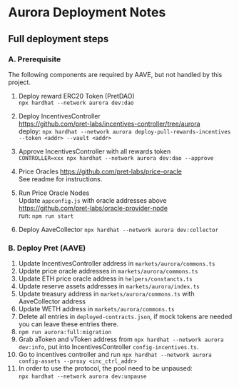 # Aurora Deployment Notes

## Full deployment steps

### A. Prerequisite 
The following components are required by AAVE, but not handled by this project.      

1. Deploy reward ERC20 Token (PretDAO)      
  `npx hardhat --network aurora dev:dao`     

2. Deploy IncentivesController       
  https://github.com/pret-labs/incentives-controller/tree/aurora      
  deploy: `npx hardhat --network aurora deploy-pull-rewards-incentives --token <addr> --vault <addr>`

3. Approve IncentivesController with all rewards token    
  `CONTROLLER=xxx npx hardhat --network aurora dev:dao --approve`

4. Price Oracles
  https://github.com/pret-labs/price-oracle              
  See readme for instructions.

5. Run Price Oracle Nodes         
  Update `appconfig.js` with oracle addresses above     
  https://github.com/pret-labs/oracle-provider-node       
  run: `npm run start`

6. Deploy AaveCollector
   `npx hardhat --network aurora dev:collector`      

### B. Deploy Pret (AAVE)
1. Update IncentivesController address in `markets/aurora/commons.ts`
2. Update price oracle addresses in `markets/aurora/commons.ts`
3. Update ETH price oracle address in `helpers/constancts.ts`
3. Update reserve assets addresses in `markets/aurora/index.ts`
4. Update treasury address in `markets/aurora/commons.ts` with AaveCollector address
5. Update WETH address in `markets/aurora/commons.ts`
6. Delete all entries in `deployed-contracts.json`, if mock tokens are needed you can leave these entries there.
7. `npm run aurora:full:migration`
8. Grab aToken and vToken address from `npx hardhat --network aurora dev:info`, put into IncentivesController `config-incentives.ts`.
9. Go to incentives controller and run `npx hardhat --network aurora config-assets --proxy <inc_ctrl_addr>`
10. In order to use the protocol, the pool need to be unpaused:    
  `npx hardhat --network aurora dev:unpause`
